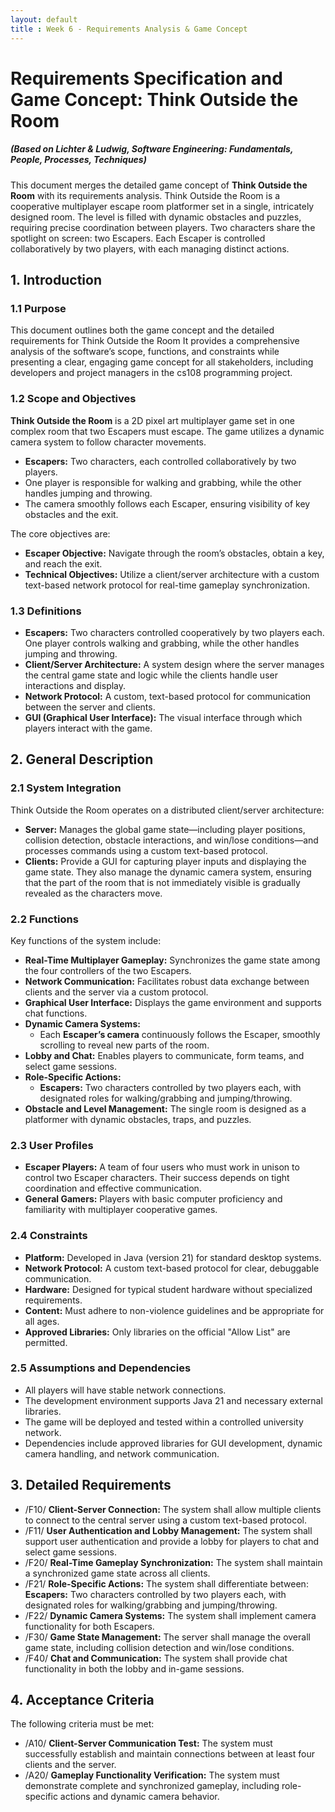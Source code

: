 ```yaml
---
layout: default
title : Week 6 - Requirements Analysis & Game Concept
---
```


# Requirements Specification and Game Concept: Think Outside the Room

##### (Based on Lichter & Ludwig, Software Engineering: Fundamentals, People, Processes, Techniques)

This document merges the detailed game concept of **Think Outside the Room** with its requirements analysis.
Think Outside the Room is a cooperative multiplayer escape room platformer set in a single, intricately designed room. 
The level is filled with dynamic obstacles and puzzles, requiring precise coordination between players. 
Two characters share the spotlight on screen: two Escapers. Each Escaper is controlled collaboratively by two players, with each managing distinct actions.

## 1. Introduction

### 1.1 Purpose

This document outlines both the game concept and the detailed requirements for Think Outside the Room 
It provides a comprehensive analysis of the software’s scope, functions, and constraints while presenting a clear, 
engaging game concept for all stakeholders, including developers and project managers in the cs108 programming project.

### 1.2 Scope and Objectives

**Think Outside the Room** is a 2D pixel art multiplayer game set in one complex room that two Escapers must escape. 
The game utilizes a dynamic camera system to follow character movements.

- **Escapers:** Two characters, each controlled collaboratively by two players. 
- One player is responsible for walking and grabbing, while the other handles jumping and throwing. 
- The camera smoothly follows each Escaper, ensuring visibility of key obstacles and the exit.

The core objectives are:
- **Escaper Objective:** Navigate through the room’s obstacles, obtain a key, and reach the exit.
- **Technical Objectives:** Utilize a client/server architecture with a custom text-based network protocol for real-time gameplay synchronization.

### 1.3 Definitions

- **Escapers:** Two characters controlled cooperatively by two players each. One player controls walking and grabbing, while the other handles jumping and throwing.
- **Client/Server Architecture:** A system design where the server manages the central game state and logic while the clients handle user interactions and display.
- **Network Protocol:** A custom, text-based protocol for communication between the server and clients.
- **GUI (Graphical User Interface):** The visual interface through which players interact with the game.

## 2. General Description

### 2.1 System Integration

Think Outside the Room operates on a distributed client/server architecture:
- **Server:** Manages the global game state—including player positions, collision detection, obstacle interactions, 
and win/lose conditions—and processes commands using a custom text-based protocol.
- **Clients:** Provide a GUI for capturing player inputs and displaying the game state. 
They also manage the dynamic camera system, ensuring that the part of the room that is not immediately visible is gradually revealed as the characters move.

### 2.2 Functions

Key functions of the system include:
- **Real-Time Multiplayer Gameplay:** Synchronizes the game state among the four controllers of the two Escapers.
- **Network Communication:** Facilitates robust data exchange between clients and the server via a custom protocol.
- **Graphical User Interface:** Displays the game environment and supports chat functions.
- **Dynamic Camera Systems:**
  - Each **Escaper’s camera** continuously follows the Escaper, smoothly scrolling to reveal new parts of the room.
- **Lobby and Chat:** Enables players to communicate, form teams, and select game sessions.
- **Role-Specific Actions:**
  - **Escapers:** Two characters controlled by two players each, with designated roles for walking/grabbing and jumping/throwing.
- **Obstacle and Level Management:** The single room is designed as a platformer with dynamic obstacles, traps, and puzzles.

### 2.3 User Profiles

- **Escaper Players:** A team of four users who must work in unison to control two Escaper characters. 
Their success depends on tight coordination and effective communication.
- **General Gamers:** Players with basic computer proficiency and familiarity with multiplayer cooperative games.

### 2.4 Constraints

- **Platform:** Developed in Java (version 21) for standard desktop systems.
- **Network Protocol:** A custom text-based protocol for clear, debuggable communication.
- **Hardware:** Designed for typical student hardware without specialized requirements.
- **Content:** Must adhere to non-violence guidelines and be appropriate for all ages.
- **Approved Libraries:** Only libraries on the official "Allow List" are permitted.

### 2.5 Assumptions and Dependencies

- All players will have stable network connections.
- The development environment supports Java 21 and necessary external libraries.
- The game will be deployed and tested within a controlled university network.
- Dependencies include approved libraries for GUI development, dynamic camera handling, and network communication.

## 3. Detailed Requirements

* /F10/ **Client-Server Connection:** The system shall allow multiple clients to connect to the central server using a custom text-based protocol.
* /F11/ **User Authentication and Lobby Management:** The system shall support user authentication and provide a lobby for 
players to chat and select game sessions.
* /F20/ **Real-Time Gameplay Synchronization:** The system shall maintain a synchronized game state across all clients.
* /F21/ **Role-Specific Actions:** The system shall differentiate between:
**Escapers:** Two characters controlled by two players each, with designated roles for walking/grabbing and jumping/throwing.
* /F22/ **Dynamic Camera Systems:** The system shall implement camera functionality for both Escapers.
* /F30/ **Game State Management:** The server shall manage the overall game state, including collision detection and win/lose conditions.
* /F40/ **Chat and Communication:** The system shall provide chat functionality in both the lobby and in-game sessions.

## 4. Acceptance Criteria

The following criteria must be met:
* /A10/ **Client-Server Communication Test:** The system must successfully establish and maintain connections between at least four clients and the server.
* /A20/ **Gameplay Functionality Verification:** The system must demonstrate complete and synchronized gameplay, 
including role-specific actions and dynamic camera behavior.

